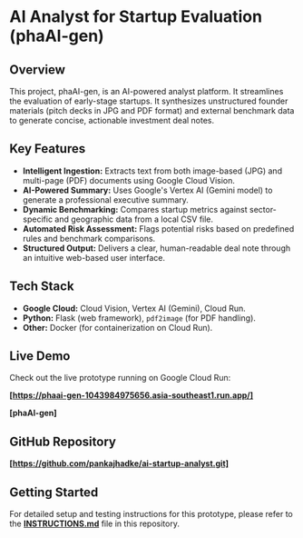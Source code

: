 # AI Analyst for Startup Evaluation (phaAI-gen)

## Overview

This project, phaAI-gen, is an AI-powered analyst platform. It streamlines the evaluation of early-stage startups. It synthesizes unstructured founder materials (pitch decks in JPG and PDF format) and external benchmark data to generate concise, actionable investment deal notes.

## Key Features

-   **Intelligent Ingestion:** Extracts text from both image-based (JPG) and multi-page (PDF) documents using Google Cloud Vision.
-   **AI-Powered Summary:** Uses Google's Vertex AI (Gemini model) to generate a professional executive summary.
-   **Dynamic Benchmarking:** Compares startup metrics against sector-specific and geographic data from a local CSV file.
-   **Automated Risk Assessment:** Flags potential risks based on predefined rules and benchmark comparisons.
-   **Structured Output:** Delivers a clear, human-readable deal note through an intuitive web-based user interface.

## Tech Stack

-   **Google Cloud:** Cloud Vision, Vertex AI (Gemini), Cloud Run.
-   **Python:** Flask (web framework), `pdf2image` (for PDF handling).
-   **Other:** Docker (for containerization on Cloud Run).

## Live Demo

Check out the live prototype running on Google Cloud Run:

**[https://phaai-gen-1043984975656.asia-southeast1.run.app/]**

**[phaAI-gen]**

## GitHub Repository

**[https://github.com/pankajhadke/ai-startup-analyst.git]**

## Getting Started

For detailed setup and testing instructions for this prototype, please refer to the **[INSTRUCTIONS.md](INSTRUCTIONS.md)** file in this repository.
